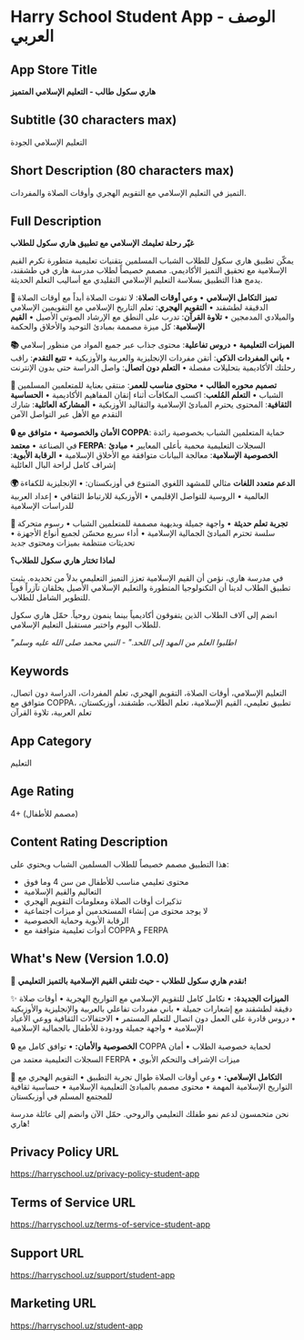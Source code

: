 # Harry School Student App - الوصف العربي

## App Store Title
**هاري سكول طالب - التعليم الإسلامي المتميز**

## Subtitle (30 characters max)
التعليم الإسلامي الجودة

## Short Description (80 characters max)
التميز في التعليم الإسلامي مع التقويم الهجري وأوقات الصلاة والمفردات.

## Full Description

**غيّر رحلة تعليمك الإسلامي مع تطبيق هاري سكول للطلاب**

يمكّن تطبيق هاري سكول للطلاب الشباب المسلمين بتقنيات تعليمية متطورة تكرم القيم الإسلامية مع تحقيق التميز الأكاديمي. مصمم خصيصاً لطلاب مدرسة هاري في طشقند، يدمج هذا التطبيق بسلاسة التعليم الإسلامي التقليدي مع أساليب التعلم الحديثة.

**🕌 تميز التكامل الإسلامي**
• **وعي أوقات الصلاة**: لا تفوت الصلاة أبداً مع أوقات الصلاة الدقيقة لطشقند
• **التقويم الهجري**: تعلم التاريخ الإسلامي مع التقويمين الإسلامي والميلادي المدمجين
• **تلاوة القرآن**: تدرب على النطق مع الإرشاد الصوتي الأصيل
• **القيم الإسلامية**: كل ميزة مصممة بمبادئ التوحيد والأخلاق والحكمة

**📚 الميزات التعليمية**
• **دروس تفاعلية**: محتوى جذاب عبر جميع المواد من منظور إسلامي
• **باني المفردات الذكي**: أتقن مفردات الإنجليزية والعربية والأوزبكية
• **تتبع التقدم**: راقب رحلتك الأكاديمية بتحليلات مفصلة
• **التعلم دون اتصال**: واصل الدراسة حتى بدون الإنترنت

**🌟 تصميم محوره الطالب**
• **محتوى مناسب للعمر**: منتقى بعناية للمتعلمين المسلمين الشباب
• **التعلم المُلعب**: اكسب المكافآت أثناء إتقان المفاهيم الأكاديمية
• **الحساسية الثقافية**: المحتوى يحترم المبادئ الإسلامية والتقاليد الأوزبكية
• **المشاركة العائلية**: شارك التقدم مع الأهل عبر التواصل الآمن

**🔒 الأمان والخصوصية**
• **متوافق مع COPPA**: حماية المتعلمين الشباب بخصوصية رائدة في الصناعة
• **معتمد FERPA**: السجلات التعليمية محمية بأعلى المعايير
• **مبادئ الخصوصية الإسلامية**: معالجة البيانات متوافقة مع الأخلاق الإسلامية
• **الرقابة الأبوية**: إشراف كامل لراحة البال العائلية

**🌍 الدعم متعدد اللغات**
مثالي للمشهد اللغوي المتنوع في أوزبكستان:
• الإنجليزية للكفاءة العالمية
• الروسية للتواصل الإقليمي
• الأوزبكية للارتباط الثقافي
• إعداد العربية للدراسات الإسلامية

**📱 تجربة تعلم حديثة**
• واجهة جميلة وبديهية مصممة للمتعلمين الشباب
• رسوم متحركة سلسة تحترم المبادئ الجمالية الإسلامية
• أداء سريع محسّن لجميع أنواع الأجهزة
• تحديثات منتظمة بميزات ومحتوى جديد

**لماذا تختار هاري سكول للطلاب؟**

في مدرسة هاري، نؤمن أن القيم الإسلامية تعزز التميز التعليمي بدلاً من تحديده. يثبت تطبيق الطلاب لدينا أن التكنولوجيا المتطورة والتعليم الإسلامي الأصيل يخلقان تآزراً قوياً للتطوير الشامل للطلاب.

انضم إلى آلاف الطلاب الذين يتفوقون أكاديمياً بينما ينمون روحياً. حمّل هاري سكول للطلاب اليوم واختبر مستقبل التعليم الإسلامي.

*"اطلبوا العلم من المهد إلى اللحد." - النبي محمد صلى الله عليه وسلم*

## Keywords
التعليم الإسلامي، أوقات الصلاة، التقويم الهجري، تعلم المفردات، الدراسة دون اتصال، متوافق مع COPPA، تطبيق تعليمي، القيم الإسلامية، تعلم الطلاب، طشقند، أوزبكستان، تعلم العربية، تلاوة القرآن

## App Category
التعليم

## Age Rating
4+ (مصمم للأطفال)

## Content Rating Description
هذا التطبيق مصمم خصيصاً للطلاب المسلمين الشباب ويحتوي على:
- محتوى تعليمي مناسب للأطفال من سن 4 وما فوق
- التعاليم والقيم الإسلامية
- تذكيرات أوقات الصلاة ومعلومات التقويم الهجري
- لا يوجد محتوى من إنشاء المستخدمين أو ميزات اجتماعية
- الرقابة الأبوية وحماية الخصوصية
- أدوات تعليمية متوافقة مع COPPA و FERPA

## What's New (Version 1.0.0)
🎉 **نقدم هاري سكول للطلاب - حيث تلتقي القيم الإسلامية بالتميز التعليمي!**

✨ **الميزات الجديدة:**
• تكامل كامل للتقويم الإسلامي مع التواريخ الهجرية
• أوقات صلاة دقيقة لطشقند مع إشعارات جميلة
• باني مفردات تفاعلي بالعربية والإنجليزية والأوزبكية
• دروس قادرة على العمل دون اتصال للتعلم المستمر
• الاحتفالات الثقافية ووعي الأعياد الإسلامية
• واجهة جميلة وودودة للأطفال بالجمالية الإسلامية

🔒 **الخصوصية والأمان:**
• توافق كامل مع COPPA لحماية خصوصية الطلاب
• أمان السجلات التعليمية معتمد من FERPA
• ميزات الإشراف والتحكم الأبوي

🌟 **التكامل الإسلامي:**
• وعي أوقات الصلاة طوال تجربة التطبيق
• التقويم الهجري مع التواريخ الإسلامية المهمة
• محتوى مصمم بالمبادئ التعليمية الإسلامية
• حساسية ثقافية للمجتمع المسلم في أوزبكستان

نحن متحمسون لدعم نمو طفلك التعليمي والروحي. حمّل الآن وانضم إلى عائلة مدرسة هاري!

## Privacy Policy URL
https://harryschool.uz/privacy-policy-student-app

## Terms of Service URL
https://harryschool.uz/terms-of-service-student-app

## Support URL
https://harryschool.uz/support/student-app

## Marketing URL
https://harryschool.uz/student-app